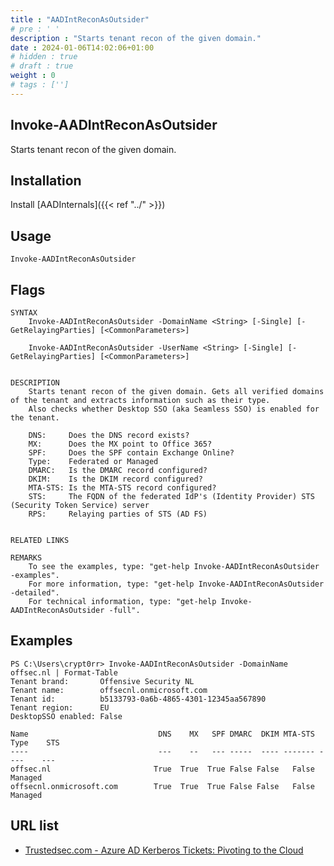 ```yaml
---
title : "AADIntReconAsOutsider"
# pre : ' '
description : "Starts tenant recon of the given domain."
date : 2024-01-06T14:02:06+01:00
# hidden : true
# draft : true
weight : 0
# tags : ['']
---
```


## Invoke-AADIntReconAsOutsider

Starts tenant recon of the given domain.

## Installation

Install [AADInternals]({{< ref "../" >}})

## Usage

```plain
Invoke-AADIntReconAsOutsider
```

## Flags

```plain
SYNTAX
    Invoke-AADIntReconAsOutsider -DomainName <String> [-Single] [-GetRelayingParties] [<CommonParameters>]

    Invoke-AADIntReconAsOutsider -UserName <String> [-Single] [-GetRelayingParties] [<CommonParameters>]


DESCRIPTION
    Starts tenant recon of the given domain. Gets all verified domains of the tenant and extracts information such as their type.
    Also checks whether Desktop SSO (aka Seamless SSO) is enabled for the tenant.

    DNS:     Does the DNS record exists?
    MX:      Does the MX point to Office 365?
    SPF:     Does the SPF contain Exchange Online?
    Type:    Federated or Managed
    DMARC:   Is the DMARC record configured?
    DKIM:    Is the DKIM record configured?
    MTA-STS: Is the MTA-STS record configured?
    STS:     The FQDN of the federated IdP's (Identity Provider) STS (Security Token Service) server
    RPS:     Relaying parties of STS (AD FS)


RELATED LINKS

REMARKS
    To see the examples, type: "get-help Invoke-AADIntReconAsOutsider -examples".
    For more information, type: "get-help Invoke-AADIntReconAsOutsider -detailed".
    For technical information, type: "get-help Invoke-AADIntReconAsOutsider -full".
```

## Examples

```plain
PS C:\Users\crypt0rr> Invoke-AADIntReconAsOutsider -DomainName offsec.nl | Format-Table
Tenant brand:       Offensive Security NL
Tenant name:        offsecnl.onmicrosoft.com
Tenant id:          b5133793-0a6b-4865-4301-12345aa567890
Tenant region:      EU
DesktopSSO enabled: False

Name                             DNS    MX   SPF DMARC  DKIM MTA-STS Type    STS
----                             ---    --   --- -----  ---- ------- ----    ---
offsec.nl                       True  True  True False False   False Managed
offsecnl.onmicrosoft.com        True  True  True False False   False Managed
```

## URL list

- [Trustedsec.com - Azure AD Kerberos Tickets: Pivoting to the Cloud](https://trustedsec.com/blog/azure-ad-kerberos-tickets-pivoting-to-the-cloud)
